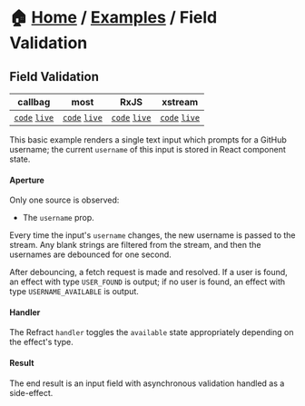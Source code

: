 # 🏠 [Home](../../) / [Examples](../) / Field Validation

## Field Validation

<!-- prettier-ignore-start -->
| callbag | most | RxJS | xstream |
| --- | --- | --- | --- |
| [`code`](./callbag/) [`live`](https://codesandbox.io/s/github/fanduel-oss/refract/tree/master/examples/field-validation/callbag) | [`code`](./most/) [`live`](https://codesandbox.io/s/github/fanduel-oss/refract/tree/master/examples/field-validation/most) | [`code`](./rxjs/) [`live`](https://codesandbox.io/s/github/fanduel-oss/refract/tree/master/examples/field-validation/rxjs) | [`code`](./xstream/) [`live`](https://codesandbox.io/s/github/fanduel-oss/refract/tree/master/examples/field-validation/xstream) |
<!-- prettier-ignore-end -->

This basic example renders a single text input which prompts for a GitHub username; the current `username` of this input is stored in React component state.

#### Aperture

Only one source is observed:

*   The `username` prop.

Every time the input's `username` changes, the new username is passed to the stream. Any blank strings are filtered from the stream, and then the usernames are debounced for one second.

After debouncing, a fetch request is made and resolved. If a user is found, an effect with type `USER_FOUND` is output; if no user is found, an effect with type `USERNAME_AVAILABLE` is output.

#### Handler

The Refract `handler` toggles the `available` state appropriately depending on the effect's type.

#### Result

The end result is an input field with asynchronous validation handled as a side-effect.
